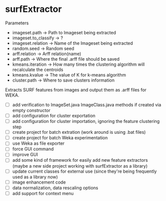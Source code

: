 surfExtractor
=============

Parameters
 - imageset.path         -> Path to Imageset being extracted
 - imageset.to_classify  -> ?
 - imageset.relation     -> Name of the Imageset being extracted
 - random.seed           -> Random seed
 - arff.relation         -> Arff relation(name)
 - arff.path             -> Where the final .arff file should be saved
 - kmeans.iteration      -> How many times the clustering algorithm will recalculate the centroids
 - kmeans.kvalue         -> The value of K for k-means algorithm
 - cluster.path          -> Where to save clusters information

Extracts SURF features from images and output them as .arff files for WEKA.

- [ ] add verification to ImageSet.java ImageClass.java methods if created via empty constructor
- [ ] add configuration for cluster exportation
- [ ] add configuration for cluster importation, ignoring the feature clustering step
- [ ] create project for batch extration (work around is using .bat files)
- [ ] create project for batch Weka experimentation
- [ ] use Weka as file exporter
- [ ] force GUI command
- [ ] improve GUI
- [ ] add some kind of framework for easily add new feature extractors (maybe a new side project working with surfExtractor as a library)
- [ ] update current classes for external use (since they're being frequently used as a library now)
- [ ] image enhancement code
- [ ] data normalization, data rescaling options
- [ ] add support for context menu
